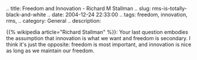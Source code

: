 .. title: Freedom and Innovation - Richard M Stallman
.. slug: rms-is-totally-black-and-white
.. date: 2004-12-24 22:33:00
.. tags: freedom, innovation, rms,
.. category: General
.. description:

{{% wikipedia article="Richard Stallman" %}}: Your last question embodies the assumption that innovation is what we want
and freedom is secondary. I think it's just the opposite: freedom is most
important, and innovation is nice as long as we maintain our freedom.